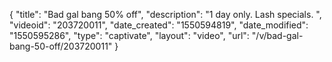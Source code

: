 {
    "title": "Bad gal bang 50% off",
    "description": "1 day only. Lash specials. ",
    "videoid": "203720011",
    "date_created": "1550594819",
    "date_modified": "1550595286",
    "type": "captivate",
    "layout": "video",
    "url": "\/v\/bad-gal-bang-50-off\/203720011"
}